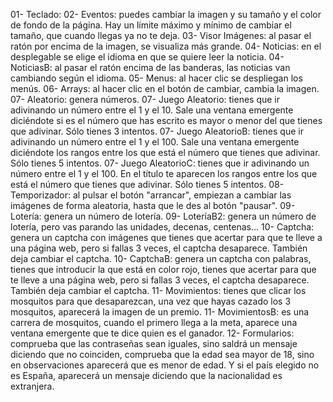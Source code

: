 01- Teclado:
02- Eventos: puedes cambiar la imagen y su tamaño y el color de fondo de la página. Hay un límite máximo y mínimo de cambiar el tamaño, que cuando llegas ya no te deja.
03- Visor Imágenes: al pasar el ratón por encima de la imagen, se visualiza más grande.
04- Noticias: en el desplegable se elige el idioma en que se quiere leer la noticia.
04- NoticiasB: al pasar el ratón encima de las banderas, las noticias van cambiando según el idioma.
05- Menus: al hacer clic se despliegan los menús.
06- Arrays: al hacer clic en el botón de cambiar, cambia la imagen.
07- Aleatorio: genera números.
07- Juego Aleatorio: tienes que ir adivinando un número entre el 1 y el 10. Sale una ventana emergente diciéndote si es el número que has escrito es mayor o menor del que tienes que adivinar. Sólo tienes 3 intentos.
07- Juego AleatorioB: tienes que ir adivinando un número entre el 1 y el 100. Sale una ventana emergente diciéndote los rangos entre los que está el número que tienes que adivinar. Sólo tienes 5 intentos.
07- Juego AleatorioC: tienes que ir adivinando un número entre el 1 y el 100. En el título te aparecen los rangos entre los que está el número que tienes que adivinar. Sólo tienes 5 intentos.
08- Temporizador: al pulsar el botón "arrancar", empiezan a cambiar las imágenes de forma aleatoria, hasta que le des al botón "pausar".
09- Lotería: genera un número de lotería.
09- LoteríaB2: genera un número de lotería, pero vas parando las unidades, decenas, centenas...
10- Captcha: genera un captcha con imágenes que tienes que acertar para que te lleve a una página web, pero si fallas 3 veces, el captcha desaparece. También deja cambiar el captcha.
10- CaptchaB: genera un captcha con palabras, tienes que introducir la que está en color rojo, tienes que acertar para que te lleve a una página web, pero si fallas 3 veces, el captcha desaparece. También deja cambiar el captcha.
11- Movimientos: tienes que clicar los mosquitos para que desaparezcan, una vez que hayas cazado los 3 mosquitos, aparecerá la imagen de un premio.
11- MovimientosB: es una carrera de mosquitos, cuando el primero llega a la meta, aparece una ventana emergente que te dice quien es el ganador.
12- Formularios: comprueba que las contraseñas sean iguales, sino saldrá un mensaje diciendo que no coinciden, comprueba que la edad sea mayor de 18, sino en observaciones aparecerá que es menor de edad. Y si el país elegido no es España, aparecerá un mensaje diciendo que la nacionalidad es extranjera.
